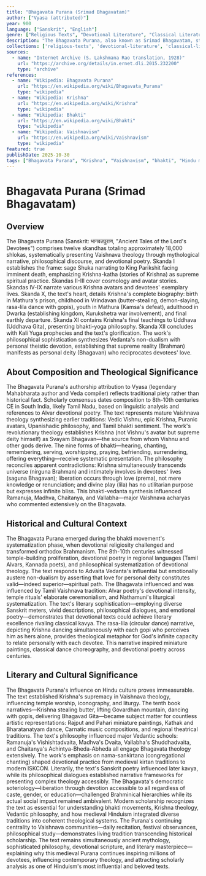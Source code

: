 ```yaml
---
title: "Bhagavata Purana (Srimad Bhagavatam)"
author: ["Vyasa (attributed)"]
year: 900
language: ["Sanskrit", "English"]
genre: ["Religious Texts", "Devotional Literature", "Classical Literature"]
description: "The Bhagavata Purana, also known as Srimad Bhagavatam, stands as the most revered text in Vaishnava devotional traditions, presenting Krishna as supreme deity through sophisticated theology, mythology, and devotional poetry. Composed between 8th-10th centuries CE, this work of 18,000 verses across twelve skandhas (books) narrates cosmic creation, avatar histories, and especially Krishna's complete life story—from miraculous birth in Mathura through childhood exploits in Vrindavan to final departure from earthly realm. The tenth book, comprising one-fourth of the entire Purana, details Krishna's divine play (lila) with gopis, philosophical dialogues, and heroic deeds, establishing bhakti (devotion) as supreme path to liberation. Beyond narrative, the text presents sophisticated Vedantic philosophy synthesizing non-dualism with theistic devotion, establishing that love for Krishna constitutes both means and goal of spiritual life. The Bhagavata's literary excellence in Sanskrit, philosophical depth, and devotional intensity made it foundational to Vaishnavism across regional traditions from Chaitanya's Bengali movement to South Indian Alvar poetry."
collections: ['religious-texts', 'devotional-literature', 'classical-literature', 'philosophy', 'ancient-wisdom']
sources:
  - name: "Internet Archive (S. Lakshmana Rao translation, 1928)"
    url: "https://archive.org/details/in.ernet.dli.2015.232200"
    type: "archive"
references:
  - name: "Wikipedia: Bhagavata Purana"
    url: "https://en.wikipedia.org/wiki/Bhagavata_Purana"
    type: "wikipedia"
  - name: "Wikipedia: Krishna"
    url: "https://en.wikipedia.org/wiki/Krishna"
    type: "wikipedia"
  - name: "Wikipedia: Bhakti"
    url: "https://en.wikipedia.org/wiki/Bhakti"
    type: "wikipedia"
  - name: "Wikipedia: Vaishnavism"
    url: "https://en.wikipedia.org/wiki/Vaishnavism"
    type: "wikipedia"
featured: true
publishDate: 2025-10-30
tags: ["Bhagavata Purana", "Krishna", "Vaishnavism", "bhakti", "Hindu mythology", "devotional texts", "Sanskrit literature", "Puranas", "Vedanta", "public domain"]
---
```


# Bhagavata Purana (Srimad Bhagavatam)

## Overview

The Bhagavata Purana (Sanskrit: भागवतपुराण, "Ancient Tales of the Lord's Devotees") comprises twelve skandhas totaling approximately 18,000 shlokas, systematically presenting Vaishnava theology through mythological narrative, philosophical discourse, and devotional poetry. Skanda I establishes the frame: sage Shuka narrating to King Parikshit facing imminent death, emphasizing Krishna-katha (stories of Krishna) as supreme spiritual practice. Skandas II-III cover cosmology and avatar stories. Skandas IV-IX narrate various Krishna avatars and devotees' exemplary lives. Skanda X, the text's heart, details Krishna's complete biography: birth in Mathura's prison, childhood in Vrindavan (butter-stealing, demon-slaying, rasa-lila dance with gopis), youth in Mathura (Kamsa's defeat), adulthood in Dwarka (establishing kingdom, Kurukshetra war involvement), and final earthly departure. Skanda XI contains Krishna's final teachings to Uddhava (Uddhava Gita), presenting bhakti-yoga philosophy. Skanda XII concludes with Kali Yuga prophecies and the text's glorification. The work's philosophical sophistication synthesizes Vedanta's non-dualism with personal theistic devotion, establishing that supreme reality (Brahman) manifests as personal deity (Bhagavan) who reciprocates devotees' love.

## About Composition and Theological Significance

The Bhagavata Purana's authorship attribution to Vyasa (legendary Mahabharata author and Veda compiler) reflects traditional piety rather than historical fact. Scholarly consensus dates composition to 8th-10th centuries CE in South India, likely Tamil Nadu, based on linguistic analysis and references to Alvar devotional poetry. The text represents mature Vaishnava theology synthesizing earlier traditions: Vedic Vishnu, epic Krishna, Puranic avatars, Upanishadic philosophy, and Tamil bhakti sentiment. The work's revolutionary theology establishes Krishna (not Vishnu's avatar but supreme deity himself) as Svayam Bhagavan—the source from whom Vishnu and other gods derive. The nine forms of bhakti—hearing, chanting, remembering, serving, worshipping, praying, befriending, surrendering, offering everything—receive systematic presentation. The philosophy reconciles apparent contradictions: Krishna simultaneously transcends universe (nirguna Brahman) and intimately involves in devotees' lives (saguna Bhagavan); liberation occurs through love (prema), not mere knowledge or renunciation; and divine play (lila) has no utilitarian purpose but expresses infinite bliss. This bhakti-vedanta synthesis influenced Ramanuja, Madhva, Chaitanya, and Vallabha—major Vaishnava acharyas who commented extensively on the Bhagavata.

## Historical and Cultural Context

The Bhagavata Purana emerged during the bhakti movement's systematization phase, when devotional religiosity challenged and transformed orthodox Brahmanism. The 8th-10th centuries witnessed temple-building proliferation, devotional poetry in regional languages (Tamil Alvars, Kannada poets), and philosophical systematization of devotional theology. The text responds to Advaita Vedanta's influential but emotionally austere non-dualism by asserting that love for personal deity constitutes valid—indeed superior—spiritual path. The Bhagavata influenced and was influenced by Tamil Vaishnava tradition: Alvar poetry's devotional intensity, temple rituals' elaborate ceremonialism, and Nathamuni's liturgical systematization. The text's literary sophistication—employing diverse Sanskrit meters, vivid descriptions, philosophical dialogues, and emotional poetry—demonstrates that devotional texts could achieve literary excellence rivaling classical kavya. The rasa-lila (circular dance) narrative, depicting Krishna dancing simultaneously with each gopi who perceives him as hers alone, provides theological metaphor for God's infinite capacity to relate personally with each devotee. This narrative inspired miniature paintings, classical dance choreography, and devotional poetry across centuries.

## Literary and Cultural Significance

The Bhagavata Purana's influence on Hindu culture proves immeasurable. The text established Krishna's supremacy in Vaishnava theology, influencing temple worship, iconography, and liturgy. The tenth book narratives—Krishna stealing butter, lifting Govardhan mountain, dancing with gopis, delivering Bhagavad Gita—became subject matter for countless artistic representations: Rajput and Pahari miniature paintings, Kathak and Bharatanatyam dance, Carnatic music compositions, and regional theatrical traditions. The text's philosophy influenced major Vedantic schools: Ramanuja's Vishishtadvaita, Madhva's Dvaita, Vallabha's Shuddhadvaita, and Chaitanya's Achintya-Bheda-Abheda all engage Bhagavata theology extensively. The work's emphasis on nama-sankirtana (congregational chanting) shaped devotional practice from medieval kirtan traditions to modern ISKCON. Literarily, the text's Sanskrit poetry influenced later kavya, while its philosophical dialogues established narrative frameworks for presenting complex theology accessibly. The Bhagavata's democratic soteriology—liberation through devotion accessible to all regardless of caste, gender, or education—challenged Brahminical hierarchies while its actual social impact remained ambivalent. Modern scholarship recognizes the text as essential for understanding bhakti movements, Krishna theology, Vedantic philosophy, and how medieval Hinduism integrated diverse traditions into coherent theological systems. The Purana's continuing centrality to Vaishnava communities—daily recitation, festival observances, philosophical study—demonstrates living tradition transcending historical scholarship. The text remains simultaneously ancient mythology, sophisticated philosophy, devotional scripture, and literary masterpiece—explaining why this medieval Purana continues inspiring millions of devotees, influencing contemporary theology, and attracting scholarly analysis as one of Hinduism's most influential and beloved texts.
